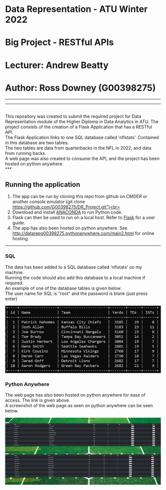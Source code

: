 # Data Representation - ATU Winter 2022
# Big Project - RESTful APIs
# Lecturer: Andrew Beatty
# Author: Ross Downey (G00398275)
***
***
<br>
This repository was created to submit the required project for Data Representation module of the Higher Diploma in Data Analytics in ATU.
The project consists of the creation of a Flask Application that has a RESTful API. <br>
The Flask Application links to one SQL database called 'nflstats'. Contained in this database are two tables. <br>
The two tables are data from quarterbacks in the NFL in 2022, and data from running backs.<br>
A web page was also created to consume the API, and the project has been hosted on python anywhere.<br>
***

## Running the application
1. The app can be run by cloning this repo from github on CMDER or another console emulator (git clone https://github.com/G00398275/DR_Project.git")<br>
2. Download and install [ANACONDA](https://www.anaconda.com/) to run Python code.<br>
3. Flask can then be used to run on a local host. Refer to [Flask](https://flask.palletsprojects.com/en/2.2.x/) for a user guide.
4. The app has also been hosted on python anywhere. See http://datarepg00398275.pythonanywhere.com/main2.html for online hosting. <br>
***

### SQL
The data has been added to a SQL database called 'nflstats' on my machine. <br>
Running the code should also add this database to a local machine if required. <br>
An example of one of the database tables is given below. <br>
The user name for SQL is "root" and the password is blank (just press enter)<br>

![](static_pages\images\QBTableImage.JPG)<br>


### Python Anywhere
The web page has also been hosted on python anywhere for ease of access. The link is given above.<br>
A screenshot of the web page as seen on python anywhere can be seen below.<br>

![](static_pages\images\webPage.JPG)<br>



